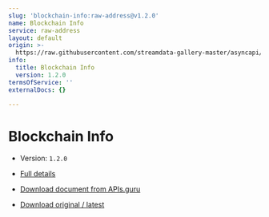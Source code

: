 ```yaml
---
slug: 'blockchain-info:raw-address@v1.2.0'
name: Blockchain Info
service: raw-address
layout: default
origin: >-
  https://raw.githubusercontent.com/streamdata-gallery-master/asyncapi/master/_listings/blockchain-info/blockchain-info-raw-address-stream-async.md
info:
  title: Blockchain Info
  version: 1.2.0
termsOfService: ''
externalDocs: {}

---
```

# Blockchain Info

* Version: `1.2.0`
* [Full details](../html/blockchain-info:raw-address@v1.2.0.html)





* [Download document from APIs.guru](https://raw.githubusercontent.com/APIs-guru/asyncapi-directory/master/docs/APIs/blockchain-info%3Araw-address%40v1.2.0.yaml)
* [Download original / latest](https://raw.githubusercontent.com/streamdata-gallery-master/asyncapi/master/_listings/blockchain-info/blockchain-info-raw-address-stream-async.md)

<script type="application/ld+json">
{
  "@context": "http://schema.org/",
  "@type": "WebAPI",

  "documentation": "",

  "name": "Blockchain Info"
}
</script>
